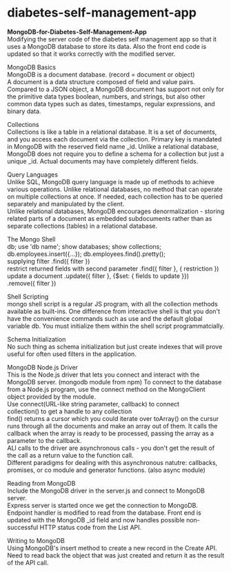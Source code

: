 # diabetes-self-management-app

<b>MongoDB-for-Diabetes-Self-Management-App</b><br>
Modifying the server code of the diabetes self management app so that it uses a MongoDB database to store its data. Also the front end code is updated so that it works correctly with the modified server.<br>

MongoDB Basics<br>
MongoDB is a document database. (record = document or object)<br>
A document is a data structure composed of field and value pairs.<br>
Compared to a JSON object, a MongoDB document has support not only for the primitive data types boolean, numbers, and strings, but also other common data types such as dates, timestamps, regular expressions, and binary data.<br>

Collections<br>
Collections is like a table in a relational database. It is a set of documents, and you access each document via the collection. Primary key is mandated in MongoDB with the reserved field name _id.
Unlike a relational database, MongoDB does not require you to define a schema for a collection but just a unique _id. Actual documents may have completely different fields.<br>

Query Languages<br>
Unlike SQL, MongoDB query language is made up of methods to achieve various operations.
Unlike relational databases, no method that can operate on multiple collections at once. If needed, each collection has to be queried separately and manipulated by the client.<br>
Unlike relational databases, MongoDB encourages denormalization - storing related parts of a document as embedded subdocuments rather than as separate collections (tables) in a relational database.<br>

The Mongo Shell<br>
db; use 'db name'; show databases; show collections;<br>
db.employees.insert({...}); db.employees.find().pretty();<br>
supplying filter .find({ filter })<br>
restrict returned fields with second parameter .find({ filter }, { restriction })<br>
update a document .update({ filter }, {$set: { fields to update }})<br>
.remove({ filter })<br>

Shell Scripting<br>
mongo shell script is a regular JS program, with all the collection methods available as built-ins. One difference from interactive shell is that you don't have the convenience commands such as use and the default global variable db. You must initialize them within the shell script programmatcially.<br>

Schema Initialization<br>
No such thing as schema initialization but just create indexes that will prove useful for often used filters in the application.<br>

MongoDB Node.js Driver<br>
This is the Node.js driver that lets you connect and interact with the MongoDB server. (mongodb module from npm) To connect to the database from a Node.js program, use the connect method on the MongoClient object provided by the module.<br>
Use connect(URL-like string parameter, callback) to connect<br>
collection() to get a handle to any collection<br>
find() returns a cursor which you could iterate over
toArray() on the cursur runs through all the documents and make an array out of them. It calls the callback when the array is ready to be processed, passing the array as a parameter to the callback.<br>
ALl calls to the driver are asynchronous calls - you don't get the result of the call as a return value to the function call.<br>
Different paradigms for dealing with this asynchronous natutre: callbacks, promises, or co module and generator functions. (also async module)<br>

Reading from MongoDB<br>
Include the MongoDB driver in the server.js and connect to MongoDB server.<br>
Express server is started once we get the connection to MongoDB.
Endpoint handler is modified to read from the database. Front end is updated with the MongoDB _id field and now handles possible non-successful HTTP status code from the List API.<br>

Writing to MongoDB<br>
Using MongoDB's insert method to create a new record in the Create API.<br>
Need to read back the object that was just created and return it as the result of the API call.